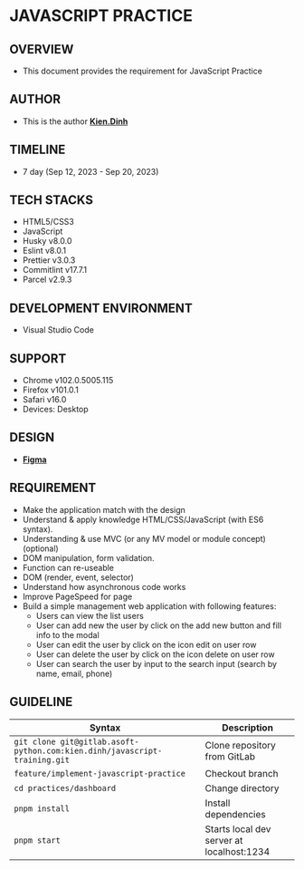 # JAVASCRIPT PRACTICE

## OVERVIEW
- This document provides the requirement for JavaScript Practice

## AUTHOR
- This is the author **[Kien.Dinh](https://gitlab.asoft-python.com/kien.dinh)**

## TIMELINE
- 7 day (Sep 12, 2023 - Sep 20, 2023)

## TECH STACKS
- HTML5/CSS3
- JavaScript
- Husky v8.0.0
- Eslint v8.0.1
- Prettier v3.0.3
- Commitlint v17.7.1
- Parcel v2.9.3

## DEVELOPMENT ENVIRONMENT
- Visual Studio Code

## SUPPORT
- Chrome v102.0.5005.115
- Firefox v101.0.1
- Safari v16.0
- Devices: Desktop

## DESIGN
- **[Figma](<https://www.figma.com/file/XkW4jCFD16W5SvKUT0uqVG/User-Management-CMS-(Community)?node-id=0%3A1&mode=dev>)**

## REQUIREMENT
- Make the application match with the design
- Understand & apply knowledge HTML/CSS/JavaScript (with ES6 syntax).
- Understanding & use MVC (or any MV model or module concept) (optional)
- DOM manipulation, form validation.
- Function can re-useable
- DOM (render, event, selector)
- Understand how asynchronous code works
- Improve PageSpeed for page
- Build a simple management web application with following features:
  - Users can view the list users
  - User can add new the user by click on the add new button and fill info to the modal
  - User can edit the user by click on the icon edit on user row
  - User can delete the user by click on the icon delete on user row
  - User can search the user by input to the search input (search by name, email, phone)

## GUIDELINE
| Syntax                                                                    | Description                               |
| ------------------------------------------------------------------------- | ----------------------------------------- |
| `git clone git@gitlab.asoft-python.com:kien.dinh/javascript-training.git` | Clone repository from GitLab              |
| `feature/implement-javascript-practice`                                   | Checkout branch                           |
| `cd practices/dashboard`                                                  | Change directory                          |
| `pnpm install`                                                            | Install dependencies                      |
| `pnpm start`                                                              | Starts local dev server at localhost:1234 |

